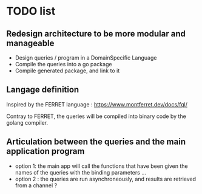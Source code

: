 # TODO list


## Redesign architecture to be more modular and manageable

* Design queries / program in a DomainSpecific Language
* Compile the queries into a go package
* Compile generated package, and link to it

## Langage definition

Inspired by the FERRET language : https://www.montferret.dev/docs/fql/ 

Contray to FERRET, the queries will be compiled into binary code by the golang compiler.

## Articulation between the queries and the main application program

* option 1: the main app will call the functions that have been given the names of the queries with the binding parameters ...
* option 2 : the queries are run asynchroneously, and results are retrieved from a channel ?